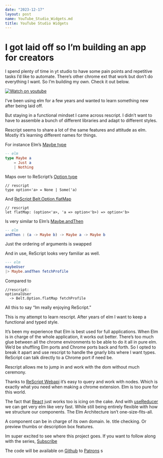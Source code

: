 ```yaml
---
date: "2023-12-17"
layout: post
name: YouTube_Studio_Widgets.md
title: YouTube Studio Widgets
---
```

# I got laid off so I’m building an app for creators 
I spend plenty of time in yt studio to have some pain points and repetitive tasks I’d like to automate. 
There’s other chrome ext that work but don’t do everything I want. So I’m building my own. Check it out below.


[![Watch on youtube](/imgs/yt-widgets-thumb.jpeg)](https://youtu.be/qWHERlLcU94?si=_JHntqNTU3dY4koi)


I’ve been using elm for a few years and wanted to learn something new after being laid off. 

But staying in a functional mindset I came across rescript. I didn’t want to have to assemble a bunch of different libraries and adapt to different styles. 

Rescript seems to share a lot of the same features and attitude as elm. Mostly it’s learning different names for things. 

For instance Elm’s [Maybe type](https://package.elm-lang.org/packages/elm/core/latest/Maybe)
```elm
-- elm
type Maybe a
    = Just a
    | Nothing
```


Maps over to ReScript’s [Option type](http://rescript-lang.org/docs/manual/latest/null-undefined-option)
```rescript
// rescript
type option<'a> = None | Some('a)
```

And [ReScript Belt.Option.flatMap](https://rescript-lang.org/docs/manual/latest/api/belt/option#flatmap) 
```rescript 
// rescript
let flatMap: (option<'a>, 'a => option<'b>) => option<'b>
```

Is very similar to Elm’s [Maybe.andThen](https://package.elm-lang.org/packages/elm/core/latest/Maybe#andThen)
```elm
-- elm 
andThen : (a -> Maybe b) -> Maybe a -> Maybe b
```

Just the ordering of arguments is swapped 

And in use, ReScript looks very familiar as well.

```elm
--- elm
maybeUser
|> Maybe.andThen fetchProfile
```
Compared to 
```rescript 
//rescript:
optionalUser 
  -> Belt.Option.flatMap fetchProfile
```

All this to say “Im really enjoying ReScript.”

This is my attempt to learn rescript. After years of elm I want to keep a functional and typed style. 

It’s been my experience that Elm is best used for full applications. 
When Elm is in charge of the whole application, it works out better. 
There’s too much glue between all the chrome environments to be able to do it all in pure elm. 
We’d be shuffling Elm ports and Chrome ports back and forth.
So I opted to break it apart and use rescript to handle the gnarly bits where I want types. ReScript can talk directly to a Chrome port if need be.

Rescript allows me to jump in and work with the dom without much ceremony. 

Thanks to [ReScript Webapi](https://github.com/TheSpyder/rescript-webapi) it’s easy to query and work with nodes. Which is exactly what you need when making a chrome extension. 
Elm is too pure for this world. 

The fact that [React](https://rescript-lang.org/docs/react/latest/introduction) just works too is icing on the cake. 
And with [useReducer](https://rescript-lang.org/docs/react/latest/hooks-reducer) we can get very elm like very fast. While still being entirely flexible with how we structure our components. The Elm Architecture isn’t one-size-fits-all.

A component can be in charge of its own domain. 
Ie. title checking. Or preview thumbs or description box features. 


Im super excited to see where this project goes. If you want to follow along with the series, 
[Subscribe](https://www.youtube.com/@ElmForReactDevs) 

The code will be available on [Github](https://github.com/m0n01d/yt-widgets) to [Patrons](http://patreon.com/ElmForReactDevs)
s
